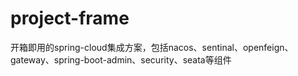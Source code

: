 # project-frame
 开箱即用的spring-cloud集成方案，包括nacos、sentinal、openfeign、gateway、spring-boot-admin、security、seata等组件 
